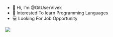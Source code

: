- 👋 Hi, I’m @GitUserVivek
- 👀 Interested To learn Programming Languages 
- 💻 Looking For Job Opportunity
<img src="https://github.com/GitUserVivek/GitUserVivek/edit/main/code.gif" />
